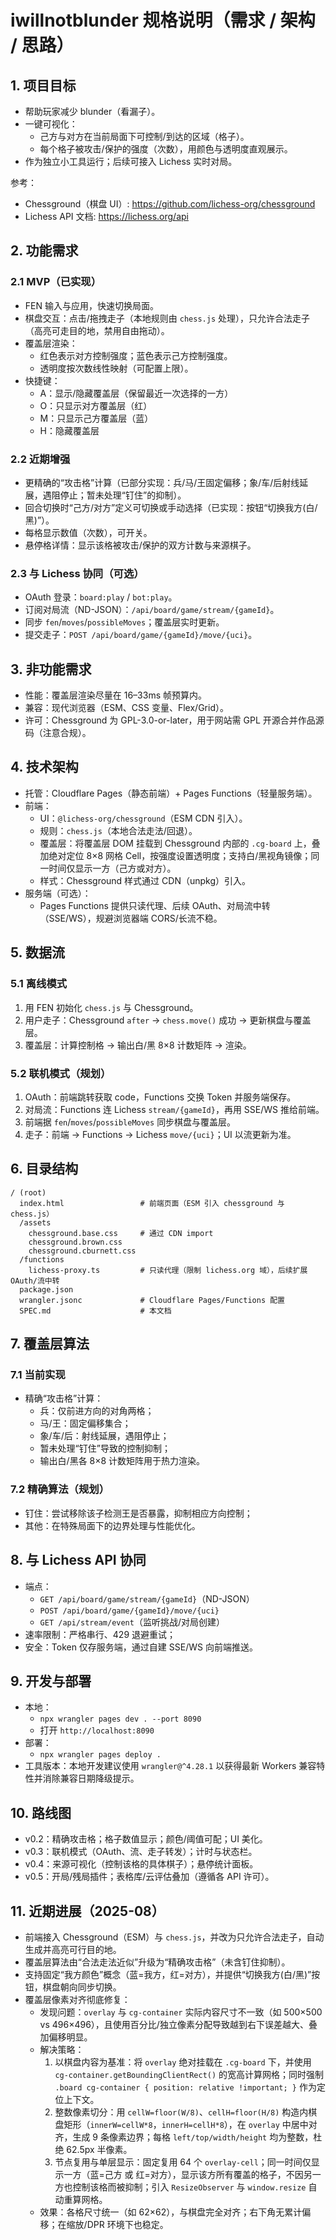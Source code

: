 # iwillnotblunder 规格说明（需求 / 架构 / 思路）

## 1. 项目目标
- 帮助玩家减少 blunder（看漏子）。
- 一键可视化：
  - 己方与对方在当前局面下可控制/到达的区域（格子）。
  - 每个格子被攻击/保护的强度（次数），用颜色与透明度直观展示。
- 作为独立小工具运行；后续可接入 Lichess 实时对局。

参考：
- Chessground（棋盘 UI）: https://github.com/lichess-org/chessground
- Lichess API 文档: https://lichess.org/api

## 2. 功能需求
### 2.1 MVP（已实现）
- FEN 输入与应用，快速切换局面。
- 棋盘交互：点击/拖拽走子（本地规则由 `chess.js` 处理），只允许合法走子（高亮可走目的地，禁用自由拖动）。
- 覆盖层渲染：
  - 红色表示对方控制强度；蓝色表示己方控制强度。
  - 透明度按次数线性映射（可配置上限）。
- 快捷键：
  - A：显示/隐藏覆盖层（保留最近一次选择的一方）
  - O：只显示对方覆盖层（红）
  - M：只显示己方覆盖层（蓝）
  - H：隐藏覆盖层

### 2.2 近期增强
- 更精确的“攻击格”计算（已部分实现：兵/马/王固定偏移；象/车/后射线延展，遇阻停止；暂未处理“钉住”的抑制）。
- 回合切换时“己方/对方”定义可切换或手动选择（已实现：按钮“切换我方(白/黑)”）。
- 每格显示数值（次数），可开关。
- 悬停格详情：显示该格被攻击/保护的双方计数与来源棋子。

### 2.3 与 Lichess 协同（可选）
- OAuth 登录：`board:play` / `bot:play`。
- 订阅对局流（ND-JSON）：`/api/board/game/stream/{gameId}`。
- 同步 `fen`/`moves`/`possibleMoves`；覆盖层实时更新。
- 提交走子：`POST /api/board/game/{gameId}/move/{uci}`。

## 3. 非功能需求
- 性能：覆盖层渲染尽量在 16–33ms 帧预算内。
- 兼容：现代浏览器（ESM、CSS 变量、Flex/Grid）。
- 许可：Chessground 为 GPL-3.0-or-later，用于网站需 GPL 开源合并作品源码（注意合规）。

## 4. 技术架构
- 托管：Cloudflare Pages（静态前端）+ Pages Functions（轻量服务端）。
- 前端：
  - UI：`@lichess-org/chessground`（ESM CDN 引入）。
  - 规则：`chess.js`（本地合法走法/回退）。
  - 覆盖层：将覆盖层 DOM 挂载到 Chessground 内部的 `.cg-board` 上，叠加绝对定位 8×8 网格 Cell，按强度设置透明度；支持白/黑视角镜像；同一时间仅显示一方（己方或对方）。
  - 样式：Chessground 样式通过 CDN（unpkg）引入。
- 服务端（可选）：
  - Pages Functions 提供只读代理、后续 OAuth、对局流中转（SSE/WS），规避浏览器端 CORS/长流不稳。

## 5. 数据流
### 5.1 离线模式
1) 用 FEN 初始化 `chess.js` 与 Chessground。
2) 用户走子：Chessground `after` → `chess.move()` 成功 → 更新棋盘与覆盖层。
3) 覆盖层：计算控制格 → 输出白/黑 8×8 计数矩阵 → 渲染。

### 5.2 联机模式（规划）
1) OAuth：前端跳转获取 code，Functions 交换 Token 并服务端保存。
2) 对局流：Functions 连 Lichess `stream/{gameId}`，再用 SSE/WS 推给前端。
3) 前端据 `fen`/`moves`/`possibleMoves` 同步棋盘与覆盖层。
4) 走子：前端 → Functions → Lichess `move/{uci}`；UI 以流更新为准。

## 6. 目录结构
```
/ (root)
  index.html                 # 前端页面（ESM 引入 chessground 与 chess.js）
  /assets
    chessground.base.css     # 通过 CDN import
    chessground.brown.css
    chessground.cburnett.css
  /functions
    lichess-proxy.ts         # 只读代理（限制 lichess.org 域），后续扩展 OAuth/流中转
  package.json
  wrangler.jsonc             # Cloudflare Pages/Functions 配置
  SPEC.md                    # 本文档
```

## 7. 覆盖层算法
### 7.1 当前实现
- 精确“攻击格”计算：
  - 兵：仅前进方向的对角两格；
  - 马/王：固定偏移集合；
  - 象/车/后：射线延展，遇阻停止；
  - 暂未处理“钉住”导致的控制抑制；
  - 输出白/黑各 8×8 计数矩阵用于热力渲染。

### 7.2 精确算法（规划）
- 钉住：尝试移除该子检测王是否暴露，抑制相应方向控制；
- 其他：在特殊局面下的边界处理与性能优化。

## 8. 与 Lichess API 协同
- 端点：
  - `GET /api/board/game/stream/{gameId}`（ND-JSON）
  - `POST /api/board/game/{gameId}/move/{uci}`
  - `GET /api/stream/event`（监听挑战/对局创建）
- 速率限制：严格串行、429 退避重试；
- 安全：Token 仅存服务端，通过自建 SSE/WS 向前端推送。

## 9. 开发与部署
- 本地：
  - `npx wrangler pages dev . --port 8090`
  - 打开 `http://localhost:8090`
- 部署：
  - `npx wrangler pages deploy .`
 - 工具版本：本地开发建议使用 `wrangler@^4.28.1` 以获得最新 Workers 兼容特性并消除兼容日期降级提示。

## 10. 路线图
- v0.2：精确攻击格；格子数值显示；颜色/阈值可配；UI 美化。
- v0.3：联机模式（OAuth、流、走子转发）；计时与状态栏。
- v0.4：来源可视化（控制该格的具体棋子）；悬停统计面板。
- v0.5：开局/残局插件；表格库/云评估叠加（遵循各 API 许可）。

## 11. 近期进展（2025-08）
- 前端接入 Chessground（ESM）与 `chess.js`，并改为只允许合法走子，自动生成并高亮可行目的地。
- 覆盖层算法由“合法走法近似”升级为“精确攻击格”（未含钉住抑制）。
- 支持固定“我方颜色”概念（蓝=我方，红=对方），并提供“切换我方(白/黑)”按钮，棋盘朝向同步切换。
- 覆盖层像素对齐彻底修复：
  - 发现问题：`overlay` 与 `cg-container` 实际内容尺寸不一致（如 500×500 vs 496×496），且使用百分比/独立像素分配导致越到右下误差越大、叠加偏移明显。
  - 解决策略：
    1) 以棋盘内容为基准：将 `overlay` 绝对挂载在 `.cg-board` 下，并使用 `cg-container.getBoundingClientRect()` 的宽高计算网格；同时强制 `.board cg-container { position: relative !important; }` 作为定位上下文。
    2) 整数像素切分：用 `cellW=floor(W/8)`、`cellH=floor(H/8)` 构造内棋盘矩形（`innerW=cellW*8`，`innerH=cellH*8`），在 `overlay` 中居中对齐，生成 9 条像素边界；每格 `left/top/width/height` 均为整数，杜绝 62.5px 半像素。
    3) 节点复用与单层显示：固定复用 64 个 `overlay-cell`；同一时间仅显示一方（蓝=己方 或 红=对方），显示该方所有覆盖的格子，不因另一方也控制该格而被抑制；引入 `ResizeObserver` 与 `window.resize` 自动重算网格。
  - 效果：各格尺寸统一（如 62×62），与棋盘完全对齐；右下角无累计偏移；在缩放/DPR 环境下也稳定。

